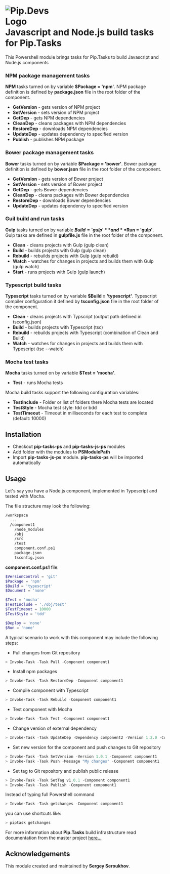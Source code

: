 # <img src="https://github.com/pip-tasks/pip-tasks-ps/raw/master/artifacts/logo.png" alt="Pip.Devs Logo" style="max-width:30%"> <br/> Javascript and Node.js build tasks for Pip.Tasks

This Powershell module brings tasks for Pip.Tasks to build Javascript and Node.js components

### NPM package management tasks

**NPM** tasks turned on by variable **$Package = 'npm'**. 
NPM package definition is defined by **package.json** file in the root folder of the component.
* **GetVersion** - gets version of NPM project
* **SetVersion** - sets version of NPM project
* **GetDep** - gets NPM dependencies
* **CleanDep** - cleans packages with NPM dependencies
* **RestoreDep** - downloads NPM dependencies 
* **UpdateDep** - updates dependency to specified version
* **Publish** - publishes NPM package

### Bower package management tasks

**Bower** tasks turned on by variable **$Package = 'bower'**.
Bower package definition is defined by **bower.json** file in the root folder of the component.
* **GetVersion** - gets version of Bower project
* **SetVersion** - sets version of Bower project
* **GetDep** - gets Bower dependencies
* **CleanDep** - cleans packages with Bower dependencies
* **RestoreDep** - downloads Bower dependencies
* **UpdateDep** - updates dependency to specified version

### Guil build and run tasks

**Gulp** tasks turned on by variable **$Build = 'gulp'** and **$Run = 'gulp'**.
Gulp tasks are defined in **gulpfile.js** file in the root folder of the component.
* **Clean** - cleans projects with Gulp (gulp clean)
* **Build** - builds projects  with Gulp (gulp clean)
* **Rebuild** - rebuilds projects with Gulp (gulp rebuild)
* **Watch** - watches for changes in projects and builds them with Gulp (gulp watch)
* **Start** - runs projects with Gulp (gulp launch)

### Typescript build tasks

**Typescript** tasks turned on by variable **$Build = 'typescript'**.
Typescript compiler configuration it defined by **tsconfig.json** file in the root folder of the component.
* **Clean** - cleans projects with Typscript (output path defined in tsconfig.json)
* **Build** - builds projects  with Typescript (tsc)
* **Rebuild** - rebuilds projects with Typescript (combination of Clean and Build)
* **Watch** - watches for changes in projects and builds them with Typescript (tsc --watch)

### Mocha test tasks

**Mocha** tasks turned on by variable **$Test = 'mocha'**.
* **Test** - runs Mocha tests

Mocha build tasks support the following configuration variables:
* **TestInclude** - Folder or list of folders there Mocha tests are located
* **TestStyle** - Mocha test style: tdd or bdd
* **TestTimeout** - Timeout in milliseconds for each test to complete (default: 10000)

## Installation

* Checkout **pip-tasks-ps** and **pip-tasks-js-ps** modules
* Add folder with the modules to **PSModulePath**
* Import **pip-tasks-js-ps** module. **pip-tasks-ps** will be imported automatically

## Usage

Let's say you have a Node.js component, implemented in Typescript and tested with Mocha.

The file structure may look the following:
```bash
/workspace
  ...
  /component1
    /node_modules
    /obj
    /src
    /test
    component.conf.ps1
    package.json
    tsconfig.json
```

**component.conf.ps1** file:
```powershell
$VersionControl = 'git'
$Package = 'npm'
$Build = 'typescript'
$Document = 'none'

$Test = 'mocha'
$TestInclude = './obj/test'
$TestTimeout = 10000
$TestStyle = 'tdd'

$Deploy = 'none'
$Run = 'none'
```

A typical scenario to work with this component may include the following steps:

* Pull changes from Git repository
```powershell
> Invoke-Task -Task Pull -Component component1
```

* Install npm packages
```powershell
> Invoke-Task -Task RestoreDep -Component component1
```

* Compile component with Typescript
```powershell
> Invoke-Task -Task Rebuild -Component component1
```

* Test component with Mocha
```powershell
> Invoke-Task -Task Test -Component component1
```

* Change version of external dependency
```powershell
> Invoke-Task -Task UpdateDep -Dependency component2 -Version 1.2.0 -Component component1
```

* Set new version for the component and push changes to Git repository
```powershell
> Invoke-Task -Task SetVersion -Version 1.0.1 -Component component1
> Invoke-Task -Task Push -Message "My changes" -Component component1
```

* Set tag to Git repository and publish public release
```powershell
> Invoke-Task -Task SetTag v1.0.1 -Component component1
> Invoke-Task -Task Publish -Component component1
```

Instead of typing full Powershell command 
```powershell
> Invoke-Task -Task getchanges -Component component1
```
you can use shortcuts like:
```powershell
> piptask getchanges
```

For more information about **Pip.Tasks** build infrastructure read documentation 
from the master project [here...](https://github.com/pip-tasks/pip-tasks-ps)

## Acknowledgements

This module created and maintained by **Sergey Seroukhov**.
